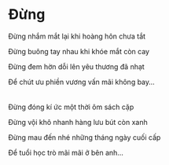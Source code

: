 # Đừng

Đừng nhắm mắt lại khi hoàng hôn chưa tắt

Đừng buông tay nhau khi khóe mắt còn cay

Đừng đem hờn dỗi lên yêu thương đã nhạt

Để chút ưu phiền vương vấn mãi không bay…
<br>
<br>
<br>
Đừng đóng kí ức một thời ôm sách cặp

Đừng vội khô nhanh hàng lưu bút còn xanh

Đừng mau đến nhé những tháng ngày cuối cấp

Để tuổi học trò mãi mãi ở bên anh…
